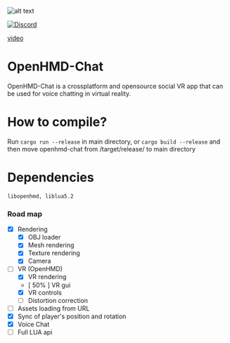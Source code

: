 ![alt text](https://i.imgur.com/ysLn2Gn.png)

<a href="https://discord.gg/FY3naJ3"><img src="https://img.shields.io/badge/Chat-Discord-blue.svg" alt="Discord"/></a>

<a href="https://www.youtube.com/watch?v=GxrDkl84yh0">video</a>

# OpenHMD-Chat
OpenHMD-Chat is a crossplatform and opensource social VR app that can be used for voice chatting in virtual reality.

# How to compile?
Run `cargo run --release` in main directory, or `cargo build --release` and then move openhmd-chat from /target/release/ to main directory

# Dependencies
```
libopenhmd, liblua5.2
```

### Road map
- [x] Rendering
  - [x] OBJ loader
  - [x] Mesh rendering
  - [x] Texture rendering
  - [x] Camera
- [ ] VR (OpenHMD)
  - [x] VR rendering
  - [ 50% ] VR gui
  - [x] VR controls
  - [ ] Distortion correction
- [ ] Assets loading from URL
- [x] Sync of player's position and rotation
- [x] Voice Chat
- [ ] Full LUA api

